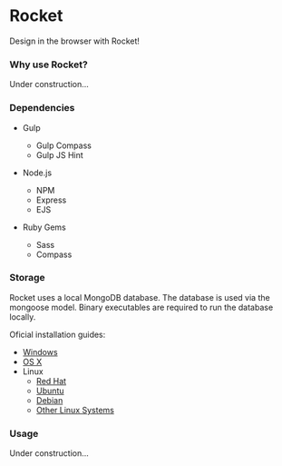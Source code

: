 Rocket
======

Design in the browser with Rocket!

### Why use Rocket? ###

Under construction...

### Dependencies ###

*	Gulp
	* Gulp Compass
	* Gulp JS Hint
	
*	Node.js
	* NPM
	* Express
	* EJS

*	Ruby Gems
	* Sass
	* Compass

### Storage ###

Rocket uses a local MongoDB database. The database is used via the mongoose model.
Binary executables are required to run the database locally.

Oficial installation guides:
*	[Windows](http://docs.mongodb.org/manual/tutorial/install-mongodb-on-windows/)
*	[OS X](http://docs.mongodb.org/manual/tutorial/install-mongodb-on-os-x/)
*	Linux
	* [Red Hat](http://docs.mongodb.org/manual/tutorial/install-mongodb-on-red-hat-centos-or-fedora-linux/)
	* [Ubuntu](http://docs.mongodb.org/manual/tutorial/install-mongodb-on-ubuntu/)
	* [Debian](http://docs.mongodb.org/manual/tutorial/install-mongodb-on-debian/)
	* [Other Linux Systems](http://docs.mongodb.org/manual/tutorial/install-mongodb-on-linux/)

### Usage ###

Under construction...